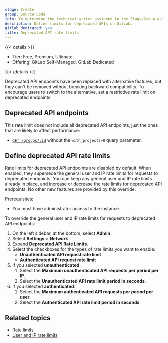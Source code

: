 ```yaml
---
stage: Create
group: Source Code
info: To determine the technical writer assigned to the Stage/Group associated with this page, see https://handbook.gitlab.com/handbook/product/ux/technical-writing/#assignments
description: Define limits for deprecated APIs on GitLab.
gitlab_dedicated: yes
title: Deprecated API rate limits
---
```


{{< details >}}

- Tier: Free, Premium, Ultimate
- Offering: GitLab Self-Managed, GitLab Dedicated

{{< /details >}}

Deprecated API endpoints have been replaced with alternative features, but they can't be removed
without breaking backward compatibility. To encourage users to switch to the alternative, set a
restrictive rate limit on deprecated endpoints.

## Deprecated API endpoints

This rate limit does not include all deprecated API endpoints, just the ones that are likely to
affect performance:

- [`GET /groups/:id`](../../api/groups.md#get-a-single-group) without the `with_projects=0` query parameter.

## Define deprecated API rate limits

Rate limits for deprecated API endpoints are disabled by default. When enabled, they supersede
the general user and IP rate limits for requests to deprecated endpoints. You can keep any general user
and IP rate limits already in place, and increase or decrease the rate limits
for deprecated API endpoints. No other new features are provided by this override.

Prerequisites:

- You must have administrator access to the instance.

To override the general user and IP rate limits for requests to deprecated API endpoints:

1. On the left sidebar, at the bottom, select **Admin**.
1. Select **Settings** > **Network**.
1. Expand **Deprecated API Rate Limits**.
1. Select the checkboxes for the types of rate limits you want to enable:
   - **Unauthenticated API request rate limit**
   - **Authenticated API request rate limit**
1. If you selected **unauthenticated**:
   1. Select the **Maximum unauthenticated API requests per period per IP**.
   1. Select the **Unauthenticated API rate limit period in seconds**.
1. If you selected **authenticated**:
   1. Select the **Maximum authenticated API requests per period per user**.
   1. Select the **Authenticated API rate limit period in seconds**.

## Related topics

- [Rate limits](../../security/rate_limits.md)
- [User and IP rate limits](user_and_ip_rate_limits.md)
